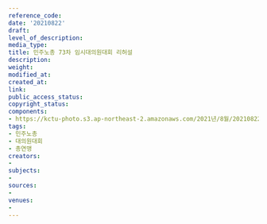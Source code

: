 ```yaml
---
reference_code: 
date: '20210822'
draft: 
level_of_description: 
media_type: 
title: 민주노총 73차 임시대의원대회 리허설
description: 
weight: 
modified_at: 
created_at: 
link: 
public_access_status: 
copyright_status: 
components:
- https://kctu-photo.s3.ap-northeast-2.amazonaws.com/2021년/8월/20210822-민주노총+73차+임시대의원대회+리허설_민주노총_대의원대회_총연맹/_1D20508.jpg
tags:
- 민주노총
- 대의원대회
- 총연맹
creators:
- 
subjects:
- 
sources:
- 
venues:
- 
---
```

